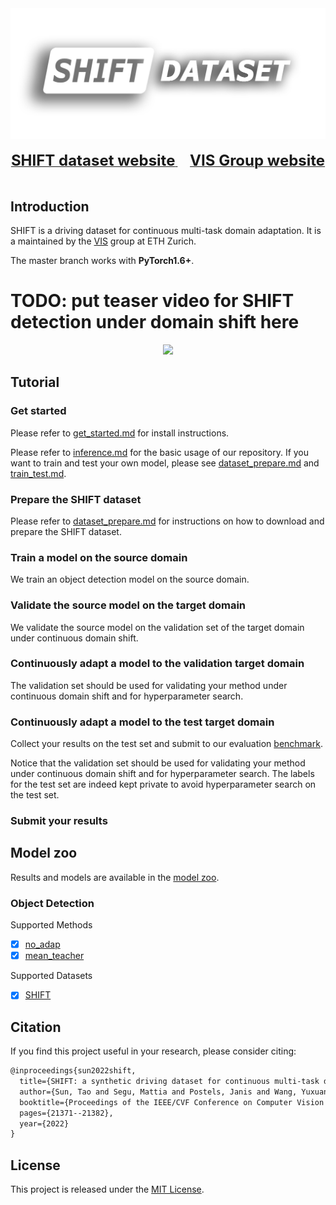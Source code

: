 <div align="center">
  <img src="resources/shift-logo.png" width="600"/>
  <div>&nbsp;</div>
  <div align="center">
    <a href="https://www.vis.xyz/shift/">
    <b><font size="5">SHIFT dataset website</font></b>
    </a>
    &nbsp;&nbsp;&nbsp;&nbsp;
    <a href="https://www.vis.xyz/">
    <b><font size="5">VIS Group website</font></b>
    </a>
  </div>
  <div>&nbsp;</div>
</div>

## Introduction

SHIFT is a driving dataset for continuous multi-task domain adaptation. It is a maintained by the [VIS](https://www.vis.xyz/) group at ETH Zurich.

The master branch works with **PyTorch1.6+**.

# TODO: put teaser video for SHIFT detection under domain shift here
<div align="center">
  <img src="https://user-images.githubusercontent.com/24663779/103343312-c724f480-4ac6-11eb-9c22-b56f1902584e.gif" width="800"/>
</div>

## Tutorial
### Get started

Please refer to [get_started.md](docs/get_started.md) for install instructions.

Please refer to [inference.md](docs/inference.md) for the basic usage of our repository. If you want to train and test your own model, please see [dataset_prepare.md](docs/dataset_prepare.md) and [train_test.md](docs/train_test.md).

### Prepare the SHIFT dataset

Please refer to [dataset_prepare.md](docs/get_started.md) for instructions on how to download and prepare the SHIFT dataset.

### Train a model on the source domain
We train an object detection model on the source domain.

### Validate the source model on the target domain
We validate the source model on the validation set of the target domain under continuous domain shift.

### Continuously adapt a model to the validation target domain
The validation set should be used for validating your method under continuous domain shift and for hyperparameter search.

### Continuously adapt a model to the test target domain 
Collect your results on the test set and submit to our evaluation [benchmark](). 

Notice that the validation set should be used for validating your method under continuous domain shift and for hyperparameter search. The labels for the test set are indeed kept private to avoid hyperparameter search on the test set.

### Submit your results 


## Model zoo

Results and models are available in the [model zoo](docs/model_zoo.md).

### Object Detection

Supported Methods
- [x] [no_adap](configs/det-tta/no_adap)
- [x] [mean_teacher](configs/det-tta/mean_teacher)

Supported Datasets

- [x] [SHIFT](https://www.vis.xyz/shift/)


## Citation

If you find this project useful in your research, please consider citing:

```latex
@inproceedings{sun2022shift,
  title={SHIFT: a synthetic driving dataset for continuous multi-task domain adaptation},
  author={Sun, Tao and Segu, Mattia and Postels, Janis and Wang, Yuxuan and Van Gool, Luc and Schiele, Bernt and Tombari, Federico and Yu, Fisher},
  booktitle={Proceedings of the IEEE/CVF Conference on Computer Vision and Pattern Recognition},
  pages={21371--21382},
  year={2022}
}
```

## License

This project is released under the [MIT License](LICENSE).
